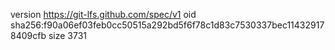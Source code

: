 version https://git-lfs.github.com/spec/v1
oid sha256:f90a06ef03feb0cc50515a292bd5f6f78c1d83c7530337bec114329178409cfb
size 3731
